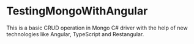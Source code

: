 TestingMongoWithAngular
=======================

This is a basic CRUD operation in Mongo C# driver with the help of new technologies like Angular, TypeScript and Restangular.
